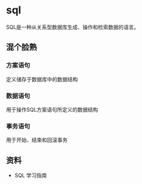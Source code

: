 #   sql

SQL是一种从关系型数据库生成、操作和检索数据的语言。

##  混个脸熟

### 方案语句

定义储存于数据库中的数据结构

### 数据语句

用于操作SQL方案语句所定义的数据结构


### 事务语句

用于开始、结束和回滚事务

##  资料
-   SQL 学习指南
